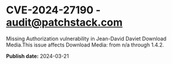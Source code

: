 # CVE-2024-27190 - audit@patchstack.com

Missing Authorization vulnerability in Jean-David Daviet Download Media.This issue affects Download Media: from n/a through 1.4.2.



**Publish date:** 2024-03-21
